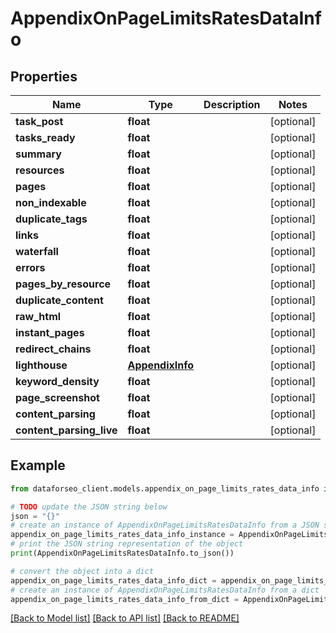 # AppendixOnPageLimitsRatesDataInfo


## Properties

Name | Type | Description | Notes
------------ | ------------- | ------------- | -------------
**task_post** | **float** |  | [optional] 
**tasks_ready** | **float** |  | [optional] 
**summary** | **float** |  | [optional] 
**resources** | **float** |  | [optional] 
**pages** | **float** |  | [optional] 
**non_indexable** | **float** |  | [optional] 
**duplicate_tags** | **float** |  | [optional] 
**links** | **float** |  | [optional] 
**waterfall** | **float** |  | [optional] 
**errors** | **float** |  | [optional] 
**pages_by_resource** | **float** |  | [optional] 
**duplicate_content** | **float** |  | [optional] 
**raw_html** | **float** |  | [optional] 
**instant_pages** | **float** |  | [optional] 
**redirect_chains** | **float** |  | [optional] 
**lighthouse** | [**AppendixInfo**](AppendixInfo.md) |  | [optional] 
**keyword_density** | **float** |  | [optional] 
**page_screenshot** | **float** |  | [optional] 
**content_parsing** | **float** |  | [optional] 
**content_parsing_live** | **float** |  | [optional] 

## Example

```python
from dataforseo_client.models.appendix_on_page_limits_rates_data_info import AppendixOnPageLimitsRatesDataInfo

# TODO update the JSON string below
json = "{}"
# create an instance of AppendixOnPageLimitsRatesDataInfo from a JSON string
appendix_on_page_limits_rates_data_info_instance = AppendixOnPageLimitsRatesDataInfo.from_json(json)
# print the JSON string representation of the object
print(AppendixOnPageLimitsRatesDataInfo.to_json())

# convert the object into a dict
appendix_on_page_limits_rates_data_info_dict = appendix_on_page_limits_rates_data_info_instance.to_dict()
# create an instance of AppendixOnPageLimitsRatesDataInfo from a dict
appendix_on_page_limits_rates_data_info_from_dict = AppendixOnPageLimitsRatesDataInfo.from_dict(appendix_on_page_limits_rates_data_info_dict)
```
[[Back to Model list]](../README.md#documentation-for-models) [[Back to API list]](../README.md#documentation-for-api-endpoints) [[Back to README]](../README.md)


